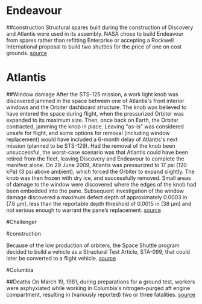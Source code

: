# Endeavour

##construction
Structural spares built during the construction of Discovery and Atlantis were used in its assembly. NASA chose to build Endeavour from spares rather than refitting Enterprise or accepting a Rockwell International proposal to build two shuttles for the price of one on cost grounds.
[source](https://en.wikipedia.org/wiki/Space_Shuttle_Endeavour)

# Atlantis

##Window damage
After the STS-125 mission, a work light knob was discovered jammed in the space between one of Atlantis‍'​s front interior windows and the Orbiter dashboard structure. The knob was believed to have entered the space during flight, when the pressurized Orbiter was expanded to its maximum size. Then, once back on Earth, the Orbiter contracted, jamming the knob in place. Leaving "as-is" was considered unsafe for flight, and some options for removal (including window replacement) would have included a 6-month delay of Atlantis‍'​s next mission (planned to be STS-129). Had the removal of the knob been unsuccessful, the worst-case scenario was that Atlantis could have been retired from the fleet, leaving Discovery and Endeavour to complete the manifest alone. On 29 June 2009, Atlantis was pressurized to 17 psi (120 kPa) (3 psi above ambient), which forced the Orbiter to expand slightly. The knob was then frozen with dry ice, and successfully removed. Small areas of damage to the window were discovered where the edges of the knob had been embedded into the pane. Subsequent investigation of the window damage discovered a maximum defect depth of approximately 0.0003 in (7.6 µm), less than the reportable depth threshold of 0.0015 in (38 µm) and not serious enough to warrant the pane’s replacement.
[source](https://en.wikipedia.org/wiki/Space_Shuttle_Atlantis)

#Challenger

#construction

Because of the low production of orbiters, the Space Shuttle program decided to build a vehicle as a Structural Test Article, STA-099, that could later be converted to a flight vehicle.
[source](https://en.wikipedia.org/wiki/Space_Shuttle_Challenger)

#Columbia

##Deaths
On March 19, 1981, during preparations for a ground test, workers were asphyxiated while working in Columbia's nitrogen-purged aft engine compartment, resulting in (variously reported) two or three fatalities.
[source](https://en.wikipedia.org/wiki/Space_Shuttle_Columbia)
